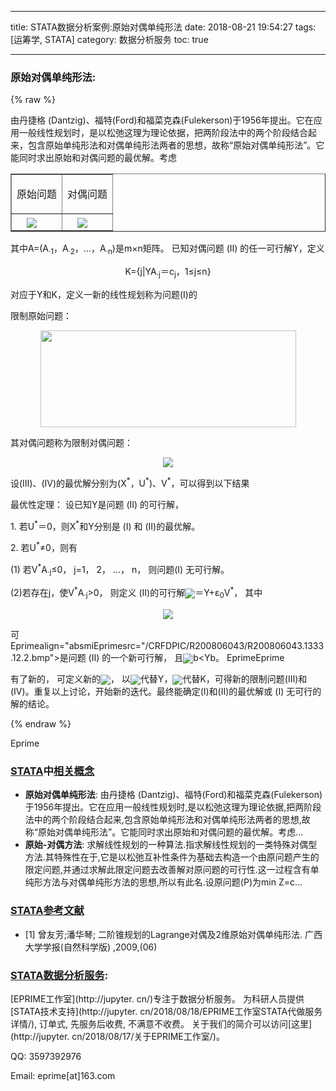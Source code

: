 
---
title: STATA数据分析案例:原始对偶单纯形法
date: 2018-08-21 19:54:27
tags: [运筹学, STATA]
category: 数据分析服务
toc: true

---



<span></span>
<!-- more -->



### 原始对偶单纯形法:

{% raw %}
<div class="p1">由丹捷格 (Dantzig)、福特(Ford)和福菜克森(Fulekerson)于1956年提出。它在应用一般线性规划时，是以松弛这理为理论依据，把两阶段法中的两个阶段结合起来，包含原始单纯形法和对偶单纯形法两者的思想，故称“原始对偶单纯形法”。它能同时求出原始和对偶问题的最优解。考虑

<p align="center"></p><div class="dtable"><table class="viewtb" border="1"><tr valign="top"><td class="viewtd">

原始问题</td><td class="viewtd">

对偶问题</td></tr><tr valign="top"><td class="viewtd">　<img align="absmiddle" src="/CRFDPIC/R200806043/R200806043_R200806043.1332.15%5B4298713280FA%5D.4.0.bmp"></td><td class="viewtd">　<img align="absmiddle" src="/CRFDPIC/R200806043/R200806043_R200806043.1332.15%5B4298713280FA%5D.5.0.bmp"></td></tr></table></div>

其中A=(A<sub>·1</sub>，A<sub>·2</sub>，…，A<sub>·n</sub>)是m×n矩阵。 已知对偶问题 (Ⅱ) 的任一可行解Y，定义

<p></p><p align="center">K={j|YA<sub>·j</sub>＝c<sub>j</sub>，1≤j≤n}</p>

对应于Y和K，定义一新的线性规划称为问题(Ⅰ)的

限制原始问题：

<p align="center"><span class="imgdiv" style="text-align:center;"><img onclick="zoomPic(this);" align="absmiddle" width="409" height="155" src="/CRFDPIC/R200806043/R200806043.1333.0%5B0470fb356144%5D.png"></span></p>

其对偶问题称为限制对偶问题：

<p align="center"><img align="absmiddle" src="/CRFDPIC/R200806043/R200806043.1333.2%5B04728b2b0097%5D.gif"></p>

<p>设(Ⅲ)、(Ⅳ)的最优解分别为(X<sup>*</sup>，U<sup>*</sup>)、V<sup>*</sup>，可以得到以下结果

</p><p>最优性定理： 设已知Y是问题 (Ⅱ) 的可行解，

</p><p>1. 若U<sup>*</sup>＝0，则X<sup>*</sup>和Y分别是 (Ⅰ) 和 (Ⅱ)的最优解。

</p><p>2. 若U<sup>*</sup>≠0，则有

</p><p>(1) 若V<sup>*</sup>A<sub>·j</sub>≤0， j=1， 2， …， n， 则问题(Ⅰ) 无可行解。

</p><p>(2)若存在j，使V<sup>*</sup>A<sub>·j</sub>&gt;0， 则定义 (Ⅱ)的可行解<img align="absmiddle" src="/CRFDPIC/R200806043/R200806043.1333.11.2.bmp">＝Y+ε<sub>0</sub>V<sup>*</sup>， 其中

</p><p align="center"><img align="absmiddle" src="/CRFDPIC/R200806043/R200806043.1333.4%5B0945782d1056%5D.gif"></p>

可Eprimealign="absmiEprimesrc="/CRFDPIC/R200806043/R200806043.1333.12.2.bmp">是问题 (Ⅱ) 的一个新可行解， 且<img align="absmiddle" src="/CRFDPIC/R200806043/R200806043.1333.12.21.bmp">b&lt;Yb。
EprimeEprime
<p>有了新的<img align="absmEprime src="/CRFDPIC/R2Eprime43/R200806043.1333.13.4.bmp">， 可定义新的<img align="absmiddle" src="/CRFDPIC/R200806043/R200806043.1333.13.12.bmp">， 以<img align="absmiddle" src="/CRFDPIC/R200806043/R200806043.1333.13.16.bmp">代替Y，<img align="absmiddle" src="/CRFDPIC/R200806043/R200806043.1333.13.21.bmp">代替K，可得新的限制问题(Ⅲ)和(Ⅳ)。重复以上讨论，开始新的迭代。最终能确定(Ⅰ)和(Ⅱ)的最优解或 (Ⅰ) 无可行的解的结论。</p></div>
{% endraw %}


Eprime
### [STATA](/tags/STATA/)中[相关概念](/categories/数据分析服务)

- **原始对偶单纯形法**: 由丹捷格 (Dantzig)、福特(Ford)和福菜克森(Fulekerson)于1956年提出。它在应用一般线性规划时,是以松弛这理为理论依据,把两阶段法中的两个阶段结合起来,包含原始单纯形法和对偶单纯形法两者的思想,故称“原始对偶单纯形法”。它能同时求出原始和对偶问题的最优解。考虑...
- **原始-对偶方法**: 求解线性规划的一种算法.指求解线性规划的一类特殊对偶型方法.其特殊性在于,它是以松弛互补性条件为基础去构造一个由原问题产生的限定问题,并通过求解此限定问题去改善解对原问题的可行性.这一过程含有单纯形方法与对偶单纯形方法的思想,所以有此名.设原问题(P)为min Z=c...


### [STATA](/tags/STATA/)[参考文献](/categories/数据分析服务/)

- [1]  曾友芳;潘华琴; 二阶锥规划的Lagrange对偶及2维原始对偶单纯形法. 广西大学学报(自然科学版) ,2009,(06)


### [STATA](/tags/STATA/)[数据分析服务](/categories/数据分析服务/):
[EPRIME工作室](http://jupyter. cn/)专注于数据分析服务。
为科研人员提供[STATA技术支持](http://jupyter. cn/2018/08/18/EPRIME工作室STATA代做服务详情/), 订单式, 先服务后收费, 不满意不收费。
关于我们的简介可以访问[这里](http://jupyter. cn/2018/08/17/关于EPRIME工作室/)。

QQ: 3597392976

Email: eprime[at]163.com


